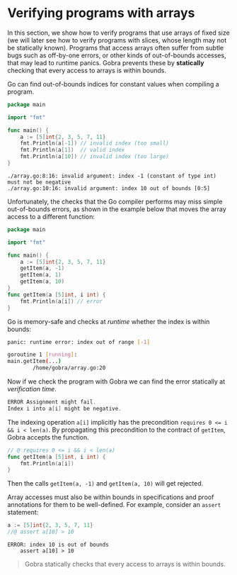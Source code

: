 # Verifying programs with arrays
<!--
explain preconditions of an indexing operation, make it clear that accesses out of bounds are excluded statically -->

In this section, we show how to verify programs that use arrays of fixed size
 (we will later see how to verify programs with slices, whose length may not be statically known).
Programs that access arrays often suffer from subtle bugs such as off-by-one errors, or other kinds of out-of-bounds accesses, that may lead to runtime panics.
Gobra prevents these by **statically** checking that every access to arrays is within bounds.

Go can find out-of-bounds indices for constant values when compiling a program.
``` go
package main

import "fmt"

func main() {
	a := [5]int{2, 3, 5, 7, 11}
	fmt.Println(a[-1]) // invalid index (too small)
	fmt.Println(a[1])  // valid index
	fmt.Println(a[10]) // invalid index (too large)
}
```
``` text
./array.go:8:16: invalid argument: index -1 (constant of type int) must not be negative
./array.go:10:16: invalid argument: index 10 out of bounds [0:5]
```
Unfortunately, the checks that the Go compiler performs may miss simple out-of-bounds errors, as shown in the example below that moves the array access to a different function:
```go
package main

import "fmt"

func main() {
	a := [5]int{2, 3, 5, 7, 11}
	getItem(a, -1)
	getItem(a, 1)
	getItem(a, 10)
}
func getItem(a [5]int, i int) {
	fmt.Println(a[i]) // error
}
```
Go is memory-safe and checks at _runtime_ whether the index is within bounds:
``` sh
panic: runtime error: index out of range [-1]

goroutine 1 [running]:
main.getItem(...)
        /home/gobra/array.go:20
```
Now if we check the program with Gobra we can find the error statically at _verification time_.
``` go
ERROR Assignment might fail. 
Index i into a[i] might be negative.
```

<!-- and postcondition `ensures v == a[i]`. -->
The indexing operation `a[i]` implicitly has the precondition
`requires 0 <= i && i < len(a)`.
By propagating this precondition to the contract of `getItem`, Gobra accepts the function.
``` go
// @ requires 0 <= i && i < len(a)
func getItem(a [5]int, i int) {
	fmt.Println(a[i])
}
```
Then the calls `getItem(a, -1)` and `getItem(a, 10)` will get rejected.
<!-- TODO fmt stubs missing (error: got unknown identifier Println)
There is a punchline missing here. We should show how to fix the verification error for the `getItem` function by adding a precondition and then show that we now have a verification error in the client
-->

Array accesses must also be within bounds in specifications and proof annotations for them to be well-defined.
For example, consider an `assert` statement:
```go
a := [5]int{2, 3, 5, 7, 11}
//@ assert a[10] > 10
```
``` text
ERROR: index 10 is out of bounds
	assert a[10] > 10
```

> Gobra statically checks that every access to arrays is within bounds.

<!-- this is also checked in specs (e.g. not well defined) -->


